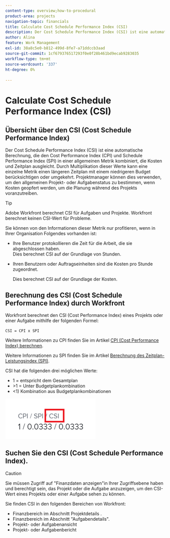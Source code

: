 ```yaml
---
content-type: overview;how-to-procedural
product-area: projects
navigation-topic: financials
title: Calculate Cost Schedule Performance Index (CSI)
description: Der Cost Schedule Performance Index (CSI) ist eine automatische Berechnung, die den Cost Performance Index (CPI) und Schedule Performance Index (SPI) in einer allgemeinen Metrik kombiniert, die Kosten und Zeitplan ausgleicht.
author: Alina
feature: Work Management
exl-id: 38a8c5e0-b812-499d-8fe7-a71ddccb3aad
source-git-commit: 1cf679376517293f0e0f28b461bd9ecab9283035
workflow-type: tm+mt
source-wordcount: '337'
ht-degree: 0%

---
```


# Calculate Cost Schedule Performance Index (CSI)

<!--
<p data-mc-conditions="QuicksilverOrClassic.Draft mode">(NOTE: Linked to the product. Do not change link.) </p>
-->

## Übersicht über den CSI (Cost Schedule Performance Index)

Der Cost Schedule Performance Index (CSI) ist eine automatische Berechnung, die den Cost Performance Index (CPI) und Schedule Performance Index (SPI) in einer allgemeinen Metrik kombiniert, die Kosten und Zeitplan ausgleicht. Durch Multiplikation dieser Werte kann eine einzelne Metrik einen längeren Zeitplan mit einem niedrigeren Budget berücksichtigen oder umgekehrt. Projektmanager können dies verwenden, um den allgemeinen Projekt- oder Aufgabenstatus zu bestimmen, wenn Kosten geopfert werden, um die Planung während des Projekts voranzutreiben.

>[!TIP]
>
>Adobe Workfront berechnet CSI für Aufgaben und Projekte. Workfront berechnet keinen CSI-Wert für Probleme.

Sie können von den Informationen dieser Metrik nur profitieren, wenn in Ihrer Organisation Folgendes vorhanden ist:

* Ihre Benutzer protokollieren die Zeit für die Arbeit, die sie abgeschlossen haben.\
  Dies berechnet CSI auf der Grundlage von Stunden.
* Ihren Benutzern oder Auftragseinheiten sind die Kosten pro Stunde zugeordnet. 

  Dies berechnet CSI auf der Grundlage der Kosten.

## Berechnung des CSI (Cost Schedule Performance Index) durch Workfront

Workfront berechnet den CSI (Cost Performance Index) eines Projekts oder einer Aufgabe mithilfe der folgenden Formel:

`CSI = CPI x SPI`

Weitere Informationen zu CPI finden Sie im Artikel [CPI (Cost Performance Index) berechnen](../../../manage-work/projects/project-finances/calculate-cpi.md).

Weitere Informationen zu SPI finden Sie im Artikel [Berechnung des Zeitplan-Leistungsindex (SPI)](../../../manage-work/projects/project-finances/calculate-spi.md).

CSI hat die folgenden drei möglichen Werte:

* 1 = entspricht dem Gesamtplan
* \>1 = Unter Budgetplankombination
* &lt;1) Kombination aus Budgetplankombinationen

![](assets/csi-highlighted.png)

## Suchen Sie den CSI (Cost Schedule Performance Index).

>[!CAUTION]
>
>Sie müssen Zugriff auf &quot;Finanzdaten anzeigen&quot;in Ihrer Zugriffsebene haben und berechtigt sein, das Projekt oder die Aufgabe anzuzeigen, um den CSI-Wert eines Projekts oder einer Aufgabe sehen zu können.

Sie finden CSI in den folgenden Bereichen von Workfront:

* Finanzbereich im Abschnitt Projektdetails .
* Finanzbereich im Abschnitt &quot;Aufgabendetails&quot;.
* Projekt- oder Aufgabenansicht
* Projekt- oder Aufgabenbericht
